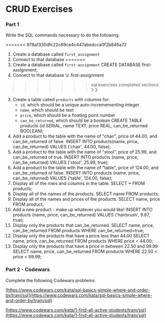 # CRUD Exercises

### Part 1

Write the SQL commands necessary to do the following:

<<<<<<< 978a1330dfc22c89ce4c447abedcca0f2b846a72
1. Create a database called `first_assignment`
2. Connect to that database
=======
1. Create a database called `first-assignment` CREATE DATABASE first-assignment;
2. Connect to that database \c first-assignment
>>>>>>> sql exercises completed sections 1-3
3. Create a table called `products` with columns for:
    - `id`, which should be a unique auto-incremementing integer
    - `name`, which should be text 
    - `price`, which should be a floating point number
    - `can_be_returned`, which should be a boolean
    CREATE TABLE products (id SERIAL, name TEXT, price REAL, can_be_returned BOOLEAN);
4. Add a product to the table with the name of "chair", price of 44.00, and can_be_returned of false. INSERT INTO products(name, price, can_be_returned) VALUES ('chair', 44.00, false);
5. Add a product to the table with the name of "stool", price of 25.99, and can_be_returned of true. INSERT INTO products (name, price, can_be_returned) VALUES ('stool', 25.99, true);
5. Add a product to the table with the name of "table", price of 124.00, and can_be_returned of false. INSERT INTO products (name, price, can_be_returned) VALUES ('table', 124.00, false);
6. Display all of the rows and columns in the table. SELECT * FROM products;
7. Display all of the names of the products. SELECT name FROM products;
8. Display all of the names and prices of the products. SELECT name, price FROM product;
9. Add a new product - make up whatever you would like! INSERT INTO products (name, price, can_be_returned) VALUES ('hairbrush', 9.87, true);
10. Display only the products that can_be_returned. SELECT name, price, can_be_returned FROM products WHERE can_be_returned=true;
12. Display only the products that have a price less than 44.00 SELECT name, price, can_be_returned FROM products WHERE price < 44.00;
13. Display only the products that have a price in between 22.50 and 99.99 SELECT name, price, can_be_returned FROM products WHERE 22.50 < price < 99.99;

### Part 2 - Codewars

Complete the following Codewars problems:

[https://www.codewars.com/kata/sql-basics-simple-where-and-order-by/train/sql](https://www.codewars.com/kata/sql-basics-simple-where-and-order-by/train/sql)

[https://www.codewars.com/kata/1-find-all-active-students/train/sql](https://www.codewars.com/kata/1-find-all-active-students/train/sql)
